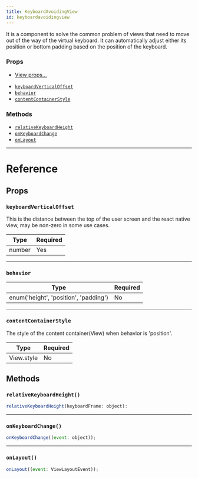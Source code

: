 ```yaml
---
title: KeyboardAvoidingView
id: keyboardavoidingview
---
```


It is a component to solve the common problem of views that need to move out of the way of the virtual keyboard. It can automatically adjust either its position or bottom padding based on the position of the keyboard.

### Props

- [View props...](view.md#props)

* [`keyboardVerticalOffset`](keyboardavoidingview.md#keyboardverticaloffset)
* [`behavior`](keyboardavoidingview.md#behavior)
* [`contentContainerStyle`](keyboardavoidingview.md#contentcontainerstyle)

### Methods

- [`relativeKeyboardHeight`](keyboardavoidingview.md#relativekeyboardheight)
- [`onKeyboardChange`](keyboardavoidingview.md#onkeyboardchange)
- [`onLayout`](keyboardavoidingview.md#onlayout)

---

# Reference

## Props

### `keyboardVerticalOffset`

This is the distance between the top of the user screen and the react native view, may be non-zero in some use cases.

| Type   | Required |
| ------ | -------- |
| number | Yes      |

---

### `behavior`

| Type                                  | Required |
| ------------------------------------- | -------- |
| enum('height', 'position', 'padding') | No       |

---

### `contentContainerStyle`

The style of the content container(View) when behavior is 'position'.

| Type       | Required |
| ---------- | -------- |
| View.style | No       |

## Methods

### `relativeKeyboardHeight()`

```jsx
relativeKeyboardHeight(keyboardFrame: object):
```

---

### `onKeyboardChange()`

```jsx
onKeyboardChange((event: object));
```

---

### `onLayout()`

```jsx
onLayout((event: ViewLayoutEvent));
```

